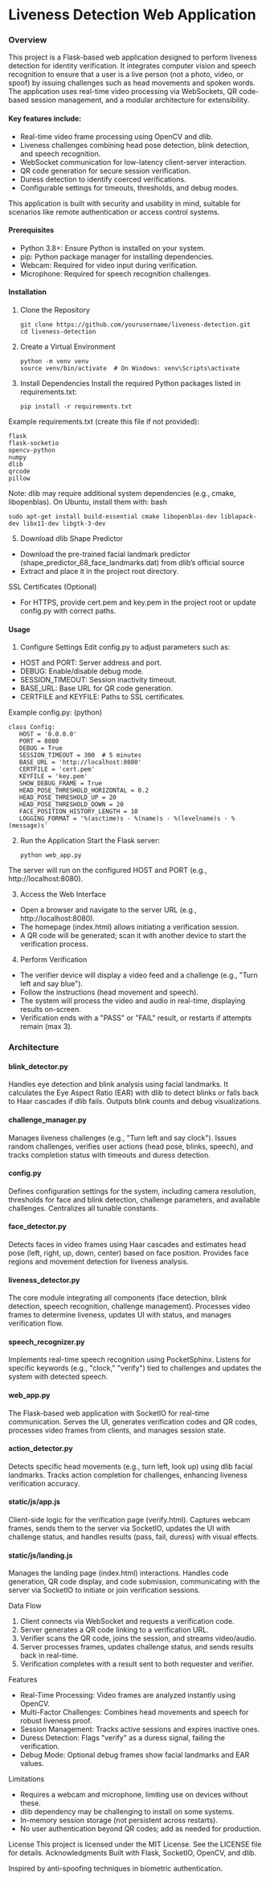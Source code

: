 # Liveness Detection Web Application
### Overview
This project is a Flask-based web application designed to perform liveness detection for identity verification. It integrates computer vision and speech recognition to ensure that a user is a live person (not a photo, video, or spoof) by issuing challenges such as head movements and spoken words. The application uses real-time video processing via WebSockets, QR code-based session management, and a modular architecture for extensibility.
#### Key features include:
* Real-time video frame processing using OpenCV and dlib.
* Liveness challenges combining head pose detection, blink detection, and speech recognition.
* WebSocket communication for low-latency client-server interaction.
* QR code generation for secure session verification.
* Duress detection to identify coerced verifications.
* Configurable settings for timeouts, thresholds, and debug modes.

This application is built with security and usability in mind, suitable for scenarios like remote authentication or access control systems.
#### Prerequisites
* Python 3.8+: Ensure Python is installed on your system.
* pip: Python package manager for installing dependencies.
* Webcam: Required for video input during verification.
* Microphone: Required for speech recognition challenges.

#### Installation
1. Clone the Repository

       git clone https://github.com/yourusername/liveness-detection.git
       cd liveness-detection

3. Create a Virtual Environment

       python -m venv venv
       source venv/bin/activate  # On Windows: venv\Scripts\activate

4.  Install Dependencies
Install the required Python packages listed in requirements.txt:

        pip install -r requirements.txt

Example requirements.txt (create this file if not provided):

    flask
    flask-socketio
    opencv-python
    numpy
    dlib
    qrcode
    pillow

Note: dlib may require additional system dependencies (e.g., cmake, libopenblas). On Ubuntu, install them with:
bash

    sudo apt-get install build-essential cmake libopenblas-dev liblapack-dev libx11-dev libgtk-3-dev

5.  Download dlib Shape Predictor
* Download the pre-trained facial landmark predictor (shape_predictor_68_face_landmarks.dat) from dlib’s official source
* Extract and place it in the project root directory.

SSL Certificates (Optional)
* For HTTPS, provide cert.pem and key.pem in the project root or update config.py with correct paths.

#### Usage
1. Configure Settings
Edit config.py to adjust parameters such as:
* HOST and PORT: Server address and port.
* DEBUG: Enable/disable debug mode.
* SESSION_TIMEOUT: Session inactivity timeout.
* BASE_URL: Base URL for QR code generation.
* CERTFILE and KEYFILE: Paths to SSL certificates.

Example config.py: (python)

    class Config:
       HOST = '0.0.0.0'
       PORT = 8080
       DEBUG = True
       SESSION_TIMEOUT = 300  # 5 minutes
       BASE_URL = 'http://localhost:8080'
       CERTFILE = 'cert.pem'
       KEYFILE = 'key.pem'
       SHOW_DEBUG_FRAME = True
       HEAD_POSE_THRESHOLD_HORIZONTAL = 0.2
       HEAD_POSE_THRESHOLD_UP = 20
       HEAD_POSE_THRESHOLD_DOWN = 20
       FACE_POSITION_HISTORY_LENGTH = 10
       LOGGING_FORMAT = '%(asctime)s - %(name)s - %(levelname)s - %(message)s'

2. Run the Application
Start the Flask server:

       python web_app.py

The server will run on the configured HOST and PORT (e.g., http://localhost:8080).

3. Access the Web Interface
* Open a browser and navigate to the server URL (e.g., http://localhost:8080).
* The homepage (index.html) allows initiating a verification session.
* A QR code will be generated; scan it with another device to start the verification process.

4. Perform Verification
* The verifier device will display a video feed and a challenge (e.g., "Turn left and say blue").
* Follow the instructions (head movement and speech).
* The system will process the video and audio in real-time, displaying results on-screen.
* Verification ends with a "PASS" or "FAIL" result, or restarts if attempts remain (max 3).

### Architecture
#### blink_detector.py
Handles eye detection and blink analysis using facial landmarks. It calculates the Eye Aspect Ratio (EAR) with dlib to detect blinks or falls back to Haar cascades if dlib fails. Outputs blink counts and debug visualizations.

####  challenge_manager.py
Manages liveness challenges (e.g., "Turn left and say clock"). Issues random challenges, verifies user actions (head pose, blinks, speech), and tracks completion status with timeouts and duress detection.

####  config.py
Defines configuration settings for the system, including camera resolution, thresholds for face and blink detection, challenge parameters, and available challenges. Centralizes all tunable constants.

####  face_detector.py
Detects faces in video frames using Haar cascades and estimates head pose (left, right, up, down, center) based on face position. Provides face regions and movement detection for liveness analysis.

####  liveness_detector.py
The core module integrating all components (face detection, blink detection, speech recognition, challenge management). Processes video frames to determine liveness, updates UI with status, and manages verification flow.

####  speech_recognizer.py
Implements real-time speech recognition using PocketSphinx. Listens for specific keywords (e.g., "clock," "verify") tied to challenges and updates the system with detected speech.

####  web_app.py
The Flask-based web application with SocketIO for real-time communication. Serves the UI, generates verification codes and QR codes, processes video frames from clients, and manages session state.

#### action_detector.py
Detects specific head movements (e.g., turn left, look up) using dlib facial landmarks. Tracks action completion for challenges, enhancing liveness verification accuracy.

#### static/js/app.js
Client-side logic for the verification page (verify.html). Captures webcam frames, sends them to the server via SocketIO, updates the UI with challenge status, and handles results (pass, fail, duress) with visual effects.

#### static/js/landing.js
Manages the landing page (index.html) interactions. Handles code generation, QR code display, and code submission, communicating with the server via SocketIO to initiate or join verification sessions.



Data Flow
1. Client connects via WebSocket and requests a verification code.
2. Server generates a QR code linking to a verification URL.
3. Verifier scans the QR code, joins the session, and streams video/audio.
4. Server processes frames, updates challenge status, and sends results back in real-time.
5. Verification completes with a result sent to both requester and verifier.

Features
* Real-Time Processing: Video frames are analyzed instantly using OpenCV.
* Multi-Factor Challenges: Combines head movements and speech for robust liveness proof.
* Session Management: Tracks active sessions and expires inactive ones.
* Duress Detection: Flags "verify" as a duress signal, failing the verification.
* Debug Mode: Optional debug frames show facial landmarks and EAR values.

Limitations
* Requires a webcam and microphone, limiting use on devices without these.
* dlib dependency may be challenging to install on some systems.
* In-memory session storage (not persistent across restarts).
* No user authentication beyond QR codes; add as needed for production.

License
This project is licensed under the MIT License. See the LICENSE file for details.
Acknowledgments
Built with Flask, SocketIO, OpenCV, and dlib.

Inspired by anti-spoofing techniques in biometric authentication.

